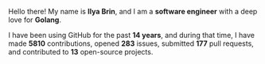 Hello there! My name is **Ilya Brin**, and I am a **software engineer** with a deep love for **Golang**.

I have been using GitHub for the past **14 years**, and during that time, I have made **5810** contributions, opened **283** issues, submitted **177** pull requests, and contributed to **13** open-source projects.
